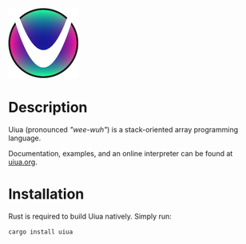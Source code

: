 
<img src="site/uiua-logo.png" width="140"/> 

# Description

Uiua (pronounced *"wee-wuh"*) is a stack-oriented array programming language.

Documentation, examples, and an online interpreter can be found at [uiua.org](https://uiua.org).

# Installation

Rust is required to build Uiua natively. Simply run:
```
cargo install uiua
```
